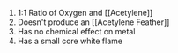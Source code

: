 1. 1:1 Ratio of Oxygen and [[Acetylene]]
2. Doesn't produce an [[Acetylene Feather]]
3. Has no chemical effect on metal
4. Has a small core white flame
